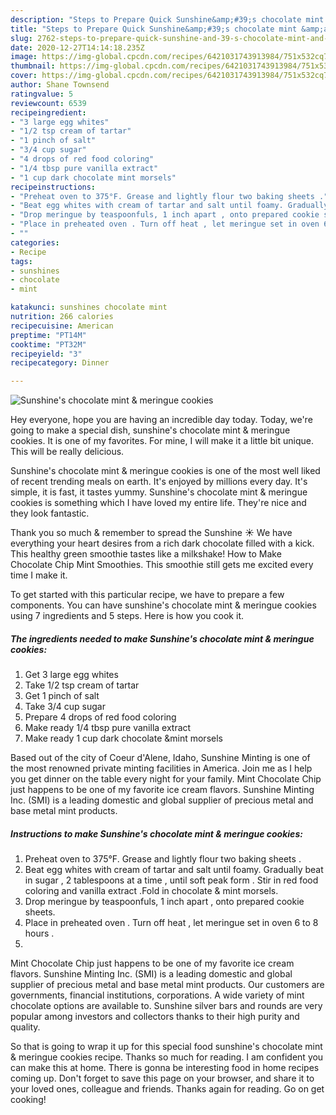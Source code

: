 ```yaml
---
description: "Steps to Prepare Quick Sunshine&amp;#39;s chocolate mint &amp;amp; meringue cookies"
title: "Steps to Prepare Quick Sunshine&amp;#39;s chocolate mint &amp;amp; meringue cookies"
slug: 2762-steps-to-prepare-quick-sunshine-and-39-s-chocolate-mint-and-amp-meringue-cookies
date: 2020-12-27T14:14:18.235Z
image: https://img-global.cpcdn.com/recipes/6421031743913984/751x532cq70/sunshines-chocolate-mint-meringue-cookies-recipe-main-photo.jpg
thumbnail: https://img-global.cpcdn.com/recipes/6421031743913984/751x532cq70/sunshines-chocolate-mint-meringue-cookies-recipe-main-photo.jpg
cover: https://img-global.cpcdn.com/recipes/6421031743913984/751x532cq70/sunshines-chocolate-mint-meringue-cookies-recipe-main-photo.jpg
author: Shane Townsend
ratingvalue: 5
reviewcount: 6539
recipeingredient:
- "3 large egg whites"
- "1/2 tsp cream of tartar"
- "1 pinch of salt"
- "3/4 cup sugar"
- "4 drops of red food coloring"
- "1/4 tbsp pure vanilla extract"
- "1 cup dark chocolate mint morsels"
recipeinstructions:
- "Preheat oven to 375°F. Grease and lightly flour two baking sheets ."
- "Beat egg whites with cream of tartar and salt until foamy. Gradually beat in sugar , 2 tablespoons at a time , until soft peak form . Stir in red food coloring and vanilla extract .Fold in chocolate &amp; mint morsels."
- "Drop meringue by teaspoonfuls, 1 inch apart , onto prepared cookie sheets."
- "Place in preheated oven . Turn off heat , let meringue set in oven 6 to 8 hours ."
- ""
categories:
- Recipe
tags:
- sunshines
- chocolate
- mint

katakunci: sunshines chocolate mint 
nutrition: 266 calories
recipecuisine: American
preptime: "PT14M"
cooktime: "PT32M"
recipeyield: "3"
recipecategory: Dinner

---
```



![Sunshine&#39;s chocolate mint &amp; meringue cookies](https://img-global.cpcdn.com/recipes/6421031743913984/751x532cq70/sunshines-chocolate-mint-meringue-cookies-recipe-main-photo.jpg)

Hey everyone, hope you are having an incredible day today. Today, we're going to make a special dish, sunshine&#39;s chocolate mint &amp; meringue cookies. It is one of my favorites. For mine, I will make it a little bit unique. This will be really delicious.

Sunshine&#39;s chocolate mint &amp; meringue cookies is one of the most well liked of recent trending meals on earth. It's enjoyed by millions every day. It's simple, it is fast, it tastes yummy. Sunshine&#39;s chocolate mint &amp; meringue cookies is something which I have loved my entire life. They're nice and they look fantastic.

Thank you so much &amp; remember to spread the Sunshine ☀️ We have everything your heart desires from a rich dark chocolate filled with a kick. This healthy green smoothie tastes like a milkshake! How to Make Chocolate Chip Mint Smoothies. This smoothie still gets me excited every time I make it.


To get started with this particular recipe, we have to prepare a few components. You can have sunshine&#39;s chocolate mint &amp; meringue cookies using 7 ingredients and 5 steps. Here is how you cook it.

<!--inarticleads1-->

##### The ingredients needed to make Sunshine&#39;s chocolate mint &amp; meringue cookies:

1. Get 3 large egg whites
1. Take 1/2 tsp cream of tartar
1. Get 1 pinch of salt
1. Take 3/4 cup sugar
1. Prepare 4 drops of red food coloring
1. Make ready 1/4 tbsp pure vanilla extract
1. Make ready 1 cup dark chocolate &amp;mint morsels


Based out of the city of Coeur d&#39;Alene, Idaho, Sunshine Minting is one of the most renowned private minting facilities in America. Join me as I help you get dinner on the table every night for your family. Mint Chocolate Chip just happens to be one of my favorite ice cream flavors. Sunshine Minting Inc. (SMI) is a leading domestic and global supplier of precious metal and base metal mint products. 

<!--inarticleads2-->

##### Instructions to make Sunshine&#39;s chocolate mint &amp; meringue cookies:

1. Preheat oven to 375°F. Grease and lightly flour two baking sheets .
1. Beat egg whites with cream of tartar and salt until foamy. Gradually beat in sugar , 2 tablespoons at a time , until soft peak form . Stir in red food coloring and vanilla extract .Fold in chocolate &amp; mint morsels.
1. Drop meringue by teaspoonfuls, 1 inch apart , onto prepared cookie sheets.
1. Place in preheated oven . Turn off heat , let meringue set in oven 6 to 8 hours .
1. 


Mint Chocolate Chip just happens to be one of my favorite ice cream flavors. Sunshine Minting Inc. (SMI) is a leading domestic and global supplier of precious metal and base metal mint products. Our customers are governments, financial institutions, corporations. A wide variety of mint chocolate options are available to. Sunshine silver bars and rounds are very popular among investors and collectors thanks to their high purity and quality. 

So that is going to wrap it up for this special food sunshine&#39;s chocolate mint &amp; meringue cookies recipe. Thanks so much for reading. I am confident you can make this at home. There is gonna be interesting food in home recipes coming up. Don't forget to save this page on your browser, and share it to your loved ones, colleague and friends. Thanks again for reading. Go on get cooking!

